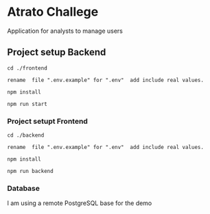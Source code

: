 # Atrato Challege

Application for analysts to manage users

## Project setup Backend

```
cd ./frontend
```

```
rename  file ".env.example" for ".env"  add include real values.
```

```
npm install
```

```
npm run start
```

### Project setupt Frontend

```
cd ./backend
```

```
rename  file ".env.example" for ".env"  add include real values.
```

```
npm install
```

```
npm run backend
```

### Database

I am using a remote PostgreSQL base for the demo
